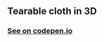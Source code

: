 <h2>Tearable cloth in 3D</h2>
<h3><a href="http://codepen.io/Astralized/pen/xanrB">See on codepen.io</a></h3>
